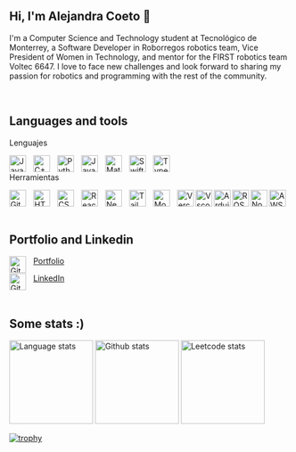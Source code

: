 ## Hi, I'm Alejandra Coeto 👋

<p>
I'm a Computer Science and Technology student at Tecnológico de Monterrey, a Software Developer in Roborregos robotics team, Vice President of Women in Technology, and mentor for the FIRST robotics team Voltec 6647. I love to face new challenges and look forward to sharing my passion for robotics and programming with the rest of the community.
</p>
<p>&nbsp;</p>

## Languages and tools



Lenguajes

<img align="left" alt="Java" width="30px" style="padding-right:10px;" src="https://skillicons.dev/icons?i=java&theme=light"/>
<img align="left" alt="C++" width="30px" style="padding-right:10px;" src="https://skillicons.dev/icons?i=cpp" />
<img align="left" alt="Python" width="30px" style="padding-right:10px;" src="https://skillicons.dev/icons?i=python" />
<img align="left" alt="JavaScript" width="30px" style="padding-right:10px;" src="https://skillicons.dev/icons?i=javascript" />
<img align="left" alt="Matlab" width="30px" style="padding-right:10px;" src="https://skillicons.dev/icons?i=matlab" />
<img align="left" alt="Swift" width="30px" style="padding-right:10px;" src="https://skillicons.dev/icons?i=swift" />
<img align="left" alt="TypeScript" width="30px" style="padding-right:10px;" src="https://skillicons.dev/icons?i=typescript" />


<p>&nbsp;</p>
          
Herramientas

<img align="left" alt="Git" width="30px" style="padding-right:10px;" src="https://skillicons.dev/icons?i=git" />
<img align="left" alt="HTML" width="30px" style="padding-right:10px;" src="https://skillicons.dev/icons?i=html" />
<img align="left" alt="CSS" width="30px" style="padding-right:10px;" src="https://skillicons.dev/icons?i=css" />
<img align="left" alt="React" width="30px" style="padding-right:10px;" src="https://skillicons.dev/icons?i=react" />
<img align="left" alt="NextJs" width="30px" style="padding-right:10px;" src="https://skillicons.dev/icons?i=next" />
<img align="left" alt="Tailwind" width="30px" style="padding-right:10px;" src="https://skillicons.dev/icons?i=tailwind" />
<img align="left" alt="MongoDB" width="30px" style="padding-right:10px;" src="https://skillicons.dev/icons?i=mongodb" />
<img align="left" alt="Vercel" width="30px" style="padding-right:10px padding-top:10px;" src="https://skillicons.dev/icons?i=vercel" />
<img align="left" alt="Vscode" width="30px" style="padding-right:10px padding-top:10px;" src="https://skillicons.dev/icons?i=vscode" />
<img align="left" alt="Arduino" width="30px" style="padding-right:10px padding-top:10px;" src="https://skillicons.dev/icons?i=arduino" />
<img align="left" alt="ROS" width="30px" style="padding-right:10px padding-top:10px;" src="https://skillicons.dev/icons?i=ros" />
<img align="left" alt="Node" width="30px" style="padding-right:10px padding-top:10px;" src="https://skillicons.dev/icons?i=nodejs" />
<img align="left" alt="AWS" width="30px" style="padding-right:10px padding-top:10px;" src="https://skillicons.dev/icons?i=aws" />



<p>&nbsp;</p>
<p>&nbsp;</p>

## Portfolio and Linkedin
<img align="left" alt="Git" width="30px" style="padding-right:10px;" src="https://skillicons.dev/icons?i=react" />
          
[Portfolio](https://alecoeto-portfolio.vercel.app/)

<img align="left" alt="Git" width="30px" style="padding-right:10px;" src="https://cdn.jsdelivr.net/gh/devicons/devicon/icons/linkedin/linkedin-original.svg" />

[LinkedIn](https://www.linkedin.com/in/alecoeto/)
<p>&nbsp;</p>

## Some stats :)
<p float="left">
  <img height=150 width=auto src="https://github-readme-stats.vercel.app/api/top-langs/?username=Ale-Coeto&layout=compact&theme=tokyonight&hide_border=true" alt="Language stats"/>  
  <img height=150 width=auto src="https://github-readme-stats.vercel.app/api?username=Ale-Coeto&theme=tokyonight&count_private=true&hide_border=true" alt="Github stats" />
  <img height=150 width=auto src="https://leetcode-stats-six.vercel.app/?username=Ale-Coeto&theme=dark" alt="Leetcode stats" />

</p>

[![trophy](https://github-profile-trophy.vercel.app/?username=Ale-Coeto&theme=onedark&rank=-D,-C,-?&margin-w=10)](https://github.com/ryo-ma/github-profile-trophy)

